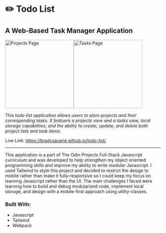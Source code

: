 <h1>✏️ Todo List</h1>

<h2>A Web-Based Task Manager Application</h2>

<div style='display:flex;'>
<img width="222" alt="Projects Page" src="https://user-images.githubusercontent.com/106128212/227796735-d0df7d25-38cf-4054-9c75-7a4f746cb598.png">
<img width="222" alt="Tasks Page" src="https://user-images.githubusercontent.com/106128212/227796739-1c3412ae-48ce-441c-83d3-3b71a41a02c9.png">
</div>

<em>This todo-list application allows users to store projects and their corresponding tasks. It featuers a projects view and a tasks view, local storage capabilities, and the ability to create, update, and delete both project lists and task items.</em>

Live Link: https://bradysavarie.github.io/todo-list/

<hr>

This application is a part of The Odin Projects Full-Stack Javascript curriculum and was developed to help strengthen my object oriented programming skills and improve my ability to write modular Javascript. I used Tailwind to style this project and decided to restrict the design to mobile rather than make it fully-responsive so I could keep my focus on learning Javascript rather than the UI. The main challenges I faced were learning how to build and debug modularized code, implement local storage, and design with a mobile-first approach using utility-classes.

<h3>Built With:</h3>

<ul>
  <li>Javascript
  <li>Tailwind
  <li>Webpack
</ul>


